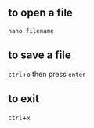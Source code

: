 ## to open a file
```
nano filename
```

## to save a file
`ctrl`+`o` then press `enter`

## to exit
`ctrl`+`x`


